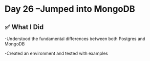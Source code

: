 # Day 26 –Jumped into MongoDB

## ✅ What I Did



-Understood the fundamental differences between both Postgres and MongoDB

-Created an environment and tested with examples



